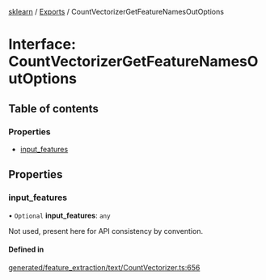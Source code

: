 [sklearn](../readme.md) / [Exports](../modules.md) / CountVectorizerGetFeatureNamesOutOptions

# Interface: CountVectorizerGetFeatureNamesOutOptions

## Table of contents

### Properties

- [input\_features](CountVectorizerGetFeatureNamesOutOptions.md#input_features)

## Properties

### input\_features

• `Optional` **input\_features**: `any`

Not used, present here for API consistency by convention.

#### Defined in

[generated/feature_extraction/text/CountVectorizer.ts:656](https://github.com/transitive-bullshit/scikit-learn-ts/blob/367336a/packages/sklearn/src/generated/feature_extraction/text/CountVectorizer.ts#L656)
